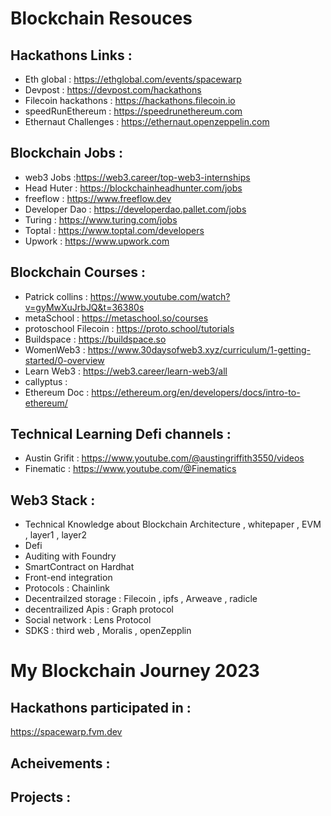 <!-- @format -->

# Blockchain Resouces

## Hackathons Links :
* Eth global : https://ethglobal.com/events/spacewarp
* Devpost : https://devpost.com/hackathons
* Filecoin hackathons : https://hackathons.filecoin.io
* speedRunEthereum : https://speedrunethereum.com
* Ethernaut Challenges : https://ethernaut.openzeppelin.com

## Blockchain Jobs :
* web3 Jobs :https://web3.career/top-web3-internships
* Head Huter : https://blockchainheadhunter.com/jobs
* freeflow : https://www.freeflow.dev
* Developer Dao : https://developerdao.pallet.com/jobs
* Turing : https://www.turing.com/jobs
* Toptal : https://www.toptal.com/developers
* Upwork : https://www.upwork.com


## Blockchain Courses :
* Patrick collins : https://www.youtube.com/watch?v=gyMwXuJrbJQ&t=36380s
* metaSchool : https://metaschool.so/courses
* protoschool Filecoin : https://proto.school/tutorials
* Buildspace : https://buildspace.so
* WomenWeb3 : https://www.30daysofweb3.xyz/curriculum/1-getting-started/0-overview
* Learn Web3 : https://web3.career/learn-web3/all
* callyptus : 
* Ethereum Doc : https://ethereum.org/en/developers/docs/intro-to-ethereum/


## Technical Learning Defi channels :

* Austin Grifit : https://www.youtube.com/@austingriffith3550/videos
* Finematic :  https://www.youtube.com/@Finematics


## Web3 Stack :
* Technical Knowledge about Blockchain Architecture , whitepaper , EVM , layer1 , layer2
* Defi  
* Auditing with Foundry
* SmartContract on Hardhat
* Front-end integration
* Protocols : Chainlink 
* Decentrailzed storage : Filecoin , ipfs , Arweave , radicle
* decentrailized Apis : Graph protocol
* Social network : Lens Protocol
* SDKS : third web , Moralis , openZepplin



# My Blockchain Journey 2023

## Hackathons participated in :
https://spacewarp.fvm.dev

## Acheivements :

## Projects :
